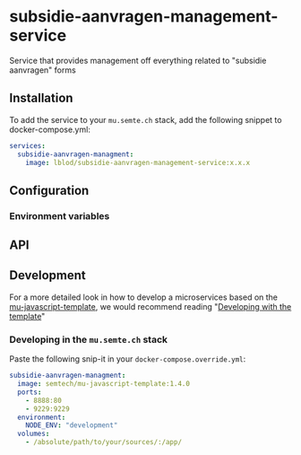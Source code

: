 # subsidie-aanvragen-management-service

Service that provides management off everything related to "subsidie aanvragen" forms

## Installation

To add the service to your `mu.semte.ch` stack, add the following snippet to docker-compose.yml:

```yaml
services:
  subsidie-aanvragen-managment:
    image: lblod/subsidie-aanvragen-management-service:x.x.x
```
## Configuration

### Environment variables


## API

## Development

For a more detailed look in how to develop a microservices based on the [mu-javascript-template](https://github.com/mu-semtech/mu-javascript-template),
we would recommend reading "[Developing with the template](https://github.com/mu-semtech/mu-javascript-template#developing-with-the-template)"

### Developing in the `mu.semte.ch` stack

Paste the following snip-it in your `docker-compose.override.yml`:

````yaml  
subsidie-aanvragen-managment:
  image: semtech/mu-javascript-template:1.4.0
  ports:
    - 8888:80
    - 9229:9229
  environment:
    NODE_ENV: "development"
  volumes:
    - /absolute/path/to/your/sources/:/app/
````
